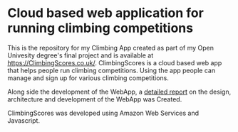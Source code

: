 # Cloud based web application for running climbing competitions
This is the repository for my Climbing App created as part of my Open Univesity degree's final project and is available at https://ClimbingScores.co.uk/. ClimbingScores is a cloud based web app that helps people run climbing competitions. Using the app people can manage and sign up for various climbing competitions.

Along side the development of the WebApp, a [detailed report](https://docs.google.com/document/d/1uamDZQuOTYKOEaFLjbP08_cXO5DjEBn4xAHfFiU47V4/edit?usp=sharing)
 on the design, architecture and development of the WebApp was Created.

ClimbingScores was developed using Amazon Web Services and Javascript.

